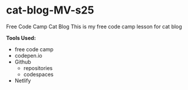 # cat-blog-MV-s25
Free Code Camp Cat Blog
This is my free code camp lesson for cat blog 


**Tools Used:**
* free code camp
* codepen.io
* Github
    * repositories 
    * codespaces 
* Netlify 